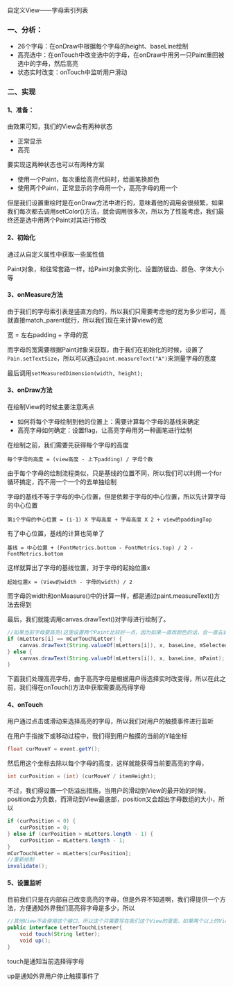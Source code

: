 自定义View——字母索引列表

### 一、分析：

- 26个字母：在onDraw中根据每个字母的height、baseLine绘制
- 高亮选中：在onTouch中改变选中的字母，在onDraw中用另一只Paint重回被选中的字母，然后高亮
- 状态实时改变：onTouch中监听用户滑动

### 二、实现

#### 1、准备：

由效果可知，我们的View会有两种状态

- 正常显示
- 高亮

要实现这两种状态也可以有两种方案

- 使用一个Paint，每次重绘高亮代码时，给画笔换颜色
- 使用两个Paint，正常显示的字母用一个，高亮字母的用一个

但是我们设置重绘时是在onDraw方法中进行的，意味着他的调用会很频繁，如果我们每次都去调用setColor()方法，就会调用很多次，所以为了性能考虑，我们最终还是选中用两个Paint对其进行修改

#### 2、初始化

通过从自定义属性中获取一些属性值

Paint对象，和往常套路一样，给Paint对象实例化、设置防锯齿、颜色、字体大小等

#### 3、onMeasure方法

由于我们的字母索引表是竖直方向的，所以我们只需要考虑他的宽为多少即可，高就直接match_parent就行，所以我们现在来计算view的宽

宽 = 左右padding + 字母的宽

而字母的宽需要根据Paint对象来获取，由于我们在初始化的时候，设置了`Pain.setTextSize`，所以可以通过`paint.measureText("A")`来测量字母的宽度

最后调用`setMeasuredDimension(width, height);`

#### 3、onDraw方法

在绘制View的时候主要注意两点

- 如何将每个字母绘制到他的位置上：需要计算每个字母的基线来确定
- 高亮字母如何确定：设置flag，让高亮字母用另一种画笔进行绘制

在绘制之前，我们需要先获得每个字母的高度

```
每个字母的高度 = (view高度 - 上下padding) / 字母个数
```

由于每个字母的绘制流程类似，只是基线的位置不同，所以我们可以利用一个for循环搞定，而不用一个一个的去单独绘制

字母的基线不等于字母的中心位置，但是依赖于字母的中心位置，所以先计算字母的中心位置

```
第i个字母的中心位置 = (i-1) X 字母高度 + 字母高度 X 2 + view的paddingTop
```

有了中心位置，基线的计算也简单了

```
基线 = 中心位置 + (FontMetrics.bottom - FontMetrics.top) / 2 - FontMetrics.bottom
```

这样就算出了字母的基线位置，对于字母的起始位置x

```
起始位置x = (View的width - 字母的width) / 2
```

而字母的width和onMeasure()中的计算一样，都是通过paint.measureText()方法去得到

最后，我们就能调用canvas.drawText()对字母进行绘制了。

```java
//如果当前字母要高亮(这里设置两个Paint比较好一点，因为如果一直改颜色的话，会一直去调用底层C代码，影响性能)
if (mLetters[i] == mCurTouchLetter) {
    canvas.drawText(String.valueOf(mLetters[i]), x, baseLine, mSelectedPaint);
} else {
    canvas.drawText(String.valueOf(mLetters[i]), x, baseLine, mPaint);
}
```

下面我们处理高亮字母，由于高亮字母是根据用户得选择实时改变得，所以在此之前，我们得在onTouch()方法中获取需要高亮得字母

#### 4、onTouch

用户通过点击或滑动来选择高亮的字母，所以我们对用户的触摸事件进行监听

在用户手指按下或移动过程中，我们得到用户触摸的当前的Y轴坐标

```java
float curMoveY = event.getY();
```

然后用这个坐标去除以每个字母的高度，这样就能获得当前要高亮的字母，

```java
int curPosition = (int) (curMoveY / itemHeight);
```

不过，我们得设置一个防溢出措施，当用户的滑动到View的最开始的时候，position会为负数，而滑动到View最底部，position又会超出字母数组的大小，所以

```java
if (curPosition < 0) {
    curPosition = 0;
} else if (curPosition > mLetters.length - 1) {
    curPosition = mLetters.length - 1;
}
mCurTouchLetter = mLetters[curPosition];
//重新绘制
invalidate();
```

#### 5、设置监听

目前我们只是在内部自己改变高亮的字母，但是外界不知道啊，我们得提供一个方法，方便通知外界我们高亮得字母是多少，所以

```java
//其他View不会使用这个接口，所以这个只需要写在我们这个View的里面，如果两个以上的View要使用这个接口，就把这个接口写到外面去
public interface LetterTouchListener{
    void touch(String letter);
    void up();
}
```

touch是通知当前选择得字母

up是通知外界用户停止触摸事件了



